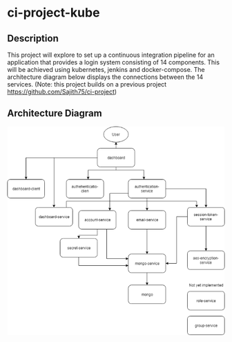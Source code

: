# ci-project-kube
## Description
This project will explore to set up a continuous integration pipeline for an application that provides a login system consisting of 
14 components. This will be achieved using kubernetes, jenkins and docker-compose. The architecture diagram below displays the 
connections between the 14 services. (Note: this project builds on a previous project https://github.com/Sajith75/ci-project)

## Architecture Diagram
![architecture diagram](ci-project-diagram.png)

